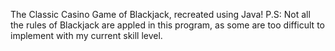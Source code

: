 The Classic Casino Game of Blackjack, recreated using Java! 
P.S: Not all the rules of Blackjack are appled in this program, as some are too difficult to implement with my current skill level.
